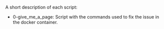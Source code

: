 A short description of each script:
+ 0-give_me_a_page: Script with the commands used to fix the issue in the docker container.
